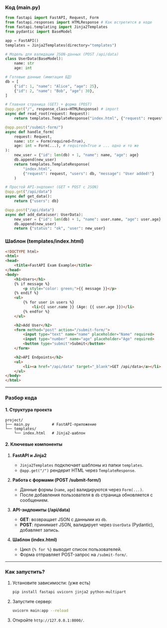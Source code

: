 ### **Код (main.py)**  
```python
from fastapi import FastAPI, Request, Form
from fastapi.responses import HTMLResponse # Как встретится в коде
from fastapi.templating import Jinja2Templates
from pydantic import BaseModel

app = FastAPI()
templates = Jinja2Templates(directory="templates")

# Модель для валидации JSON-данных (POST /api/data)
class UserData(BaseModel):
    name: str
    age: int

# Готовые данные (имитация БД)
db = [
    {"id": 1, "name": "Alice", "age": 25},
    {"id": 2, "name": "Bob", "age": 30},
]

# Главная страница (GET) + форма (POST)
@app.get("/", response_class=HTMLResponse) # import
async def read_root(request: Request):
    return templates.TemplateResponse("index.html", {"request": request, "users": db})

@app.post("/submit-form/")
async def handle_form(
    request: Request,
    name: str = Form(required=True),
    age: int = Form(...), # required=True и ... одно и то же
):
    new_user = {"id": len(db) + 1, "name": name, "age": age}
    db.append(new_user)
    return templates.TemplateResponse(
        "index.html", 
        {"request": request, "users": db, "message": "User added!"}
    )

# Простой API-эндпоинт (GET + POST с JSON)
@app.get("/api/data")
async def get_data():
    return {"users": db}

@app.post("/api/data")
async def add_data(user: UserData):
    new_user = {"id": len(db) + 1, "name": user.name, "age": user.age}
    db.append(new_user)
    return {"status": "ok", "user": new_user}
```

### **Шаблон (templates/index.html)**  
```html
<!DOCTYPE html>
<html>
<head>
    <title>FastAPI Exam Example</title>
</head>
<body>
    <h1>Users</h1>
    {% if message %}
        <p style="color: green;">{{ message }}</p>
    {% endif %}
    <ul>
        {% for user in users %}
            <li>{{ user.name }} (Age: {{ user.age }})</li>
        {% endfor %}
    </ul>

    <h2>Add User</h2>
    <form method="post" action="/submit-form/">
        <input type="text" name="name" placeholder="Name" required>
        <input type="number" name="age" placeholder="Age" required>
        <button type="submit">Submit</button>
    </form>

    <h2>API Endpoints</h2>
    <ul>
        <li><a href="/api/data" target="_blank">GET /api/data</a></li>
    </ul>
</body>
</html>
```

---

### **Разбор кода**  

#### **1. Структура проекта**  
```
project/
├── main.py          # FastAPI-приложение
└── templates/
    └── index.html   # Jinja2-шаблон
```

#### **2. Ключевые компоненты**  

1. **FastAPI и Jinja2**  
   - `Jinja2Templates` подключает шаблоны из папки `templates`.  
   - `@app.get("/")` рендерит HTML через `TemplateResponse`.  

2. **Работа с формами (POST /submit-form/)**  
   - Данные формы (`name`, `age`) валидируются через `Form(...)`.  
   - После добавления пользователя в `db` страница обновляется с сообщением.  

3. **API-эндпоинты (/api/data)**  
   - **GET**: возвращает JSON с данными из `db`.  
   - **POST**: принимает JSON, валидирует через `UserData` (Pydantic), добавляет запись.  

4. **Шаблон (index.html)**  
   - Цикл `{% for %}` выводит список пользователей.  
   - Форма отправляет POST-запрос на `/submit-form/`.  

---

### **Как запустить?**  
1. Установите зависимости:  (уже есть)
   ```bash
   pip install fastapi uvicorn jinja2 python-multipart
   ```  
2. Запустите сервер:  
   ```bash
   uvicorn main:app --reload
   ```  
3. Откройте `http://127.0.0.1:8000/`.  
